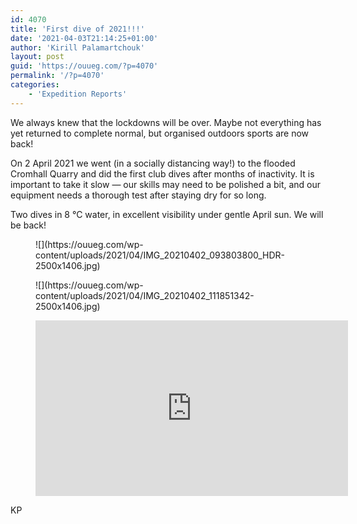 ```yaml
---
id: 4070
title: 'First dive of 2021!!!'
date: '2021-04-03T21:14:25+01:00'
author: 'Kirill Palamartchouk'
layout: post
guid: 'https://ouueg.com/?p=4070'
permalink: '/?p=4070'
categories:
    - 'Expedition Reports'
---
```


We always knew that the lockdowns will be over. Maybe not everything has yet returned to complete normal, but organised outdoors sports are now back!

On 2 April 2021 we went (in a socially distancing way!) to the flooded Cromhall Quarry and did the first club dives after months of inactivity. It is important to take it slow — our skills may need to be polished a bit, and our equipment needs a thorough test after staying dry for so long.

Two dives in 8 °C water, in excellent visibility under gentle April sun. We will be back!

<figure class="wp-block-image size-large">![](https://ouueg.com/wp-content/uploads/2021/04/IMG_20210402_093803800_HDR-2500x1406.jpg)</figure><figure class="wp-block-image size-large">![](https://ouueg.com/wp-content/uploads/2021/04/IMG_20210402_111851342-2500x1406.jpg)</figure><figure class="wp-block-embed is-type-video is-provider-youtube wp-block-embed-youtube wp-embed-aspect-16-9 wp-has-aspect-ratio"><div class="wp-block-embed__wrapper"><iframe allow="accelerometer; autoplay; clipboard-write; encrypted-media; gyroscope; picture-in-picture; web-share" allowfullscreen="" frameborder="0" height="281" loading="lazy" src="https://www.youtube.com/embed/5gmBrFuBYxE?feature=oembed" title="2021-04-02 Cromhall, OUUEG" width="500"></iframe></div></figure>KP